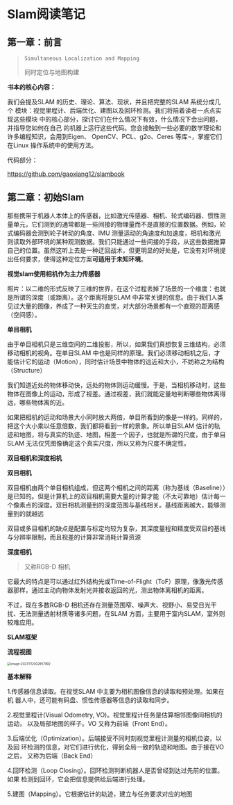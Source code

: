 # Slam阅读笔记

## 第一章：前言

> `Simultaneous Localization and Mapping` 
>
> 同时定位与地图构建

**书本的核心内容：**

我们会提及SLAM 的历史、理论、算法、现状，并且把完整的SLAM 系统分成几个
模块：视觉里程计、后端优化、建图以及回环检测。我们将陪着读者一点点实现这些模块
中的核心部分，探讨它们在什么情况下有效，什么情况下会出问题，并指导您如何在自己
的机器上运行这些代码。您会接触到一些必要的数学理论和许多编程知识，会用到Eigen、
OpenCV、PCL、g2o、Ceres 等库¬，掌握它们在Linux 操作系统中的使用方法。

代码部分：

https://github.com/gaoxiang12/slambook

## 第二章：初始Slam

那些携带于机器人本体上的传感器，比如激光传感器、相机、轮式编码器、惯性测量单元，它们测到的通常都是一些间接的物理量而不是直接的位置数据。例如，轮式编码器会测到轮子转动的角度、IMU 测量运动的角速度和加速度，相机和激光则读取外部环境的某种观测数据。我们只能通过一些间接的手段，从这些数据推算自己的位置。虽然这听上去是一种迂回战术，但更明显的好处是，它没有对环境提出任何要求，使得这种定位方案**可适用于未知环境**。



**视觉slam使用相机作为主力传感器**

照片：以二维的形式反映了三维的世界，在这个过程丢掉了场景的一个维度：也就是所谓的深度（或距离）。这个距离将是SLAM 中非常关键的信息。由于我们人类见过大量的图像，养成了一种天生的直觉，对大部分场景都有一个直观的距离感（空间感）。

**单目相机**

由于单目相机只是三维空间的二维投影，所以，如果我们真想恢复三维结构，必须移动相机的视角。在单目SLAM 中也是同样的原理。我们必须移动相机之后，才能估计它的运动（Motion），同时估计场景中物体的远近和大小，不妨称之为结构（Structure）

我们知道近处的物体移动快，远处的物体则运动缓慢。于是，当相机移动时，这些物体在图像上的运动，形成了视差。通过视差，我们就能定量地判断哪些物体离得远，哪些物体离的近。

如果把相机的运动和场景大小同时放大两倍，单目所看到的像是一样的。同样的，把这个大小乘以任意倍数，我们都将看到一样的景象。所以单目SLAM 估计的轨迹和地图，将与真实的轨迹、地图，相差一个因子，也就是所谓的尺度，由于单目SLAM 无法仅凭图像确定这个真实尺度，所以又称为尺度不确定性。

**双目相机和深度相机**

**双目相机**

双目相机由两个单目相机组成，但这两个相机之间的距离（称为基线（Baseline））是已知的。但是计算机上的双目相机需要大量的计算才能（不太可靠地）估计每一个像素点的深度。双目相机测量到的深度范围与基线相关。基线距离越大，能够测量到的就越远

双目或多目相机的缺点是配置与标定均较为复杂，其深度量程和精度受双目的基线与分辨率限制，而且视差的计算非常消耗计算资源

**深度相机**

> 又称RGB-D 相机

它最大的特点是可以通过红外结构光或Time-of-Flight（ToF）原理，像激光传感器那样，通过主动向物体发射光并接收返回的光，测出物体离相机的距离。

不过，现在多数RGB-D 相机还存在测量范围窄、噪声大、视野小、易受日光干扰、无法测量透射材质等诸多问题，在SLAM 方面，主要用于室内SLAM，室外则较难应用。



**SLAM框架**

**流程视图**

<img src="C:\Users\15129\AppData\Roaming\Typora\typora-user-images\image-20231112002657992.png" alt="image-20231112002657992" style="zoom:50%;" />

**基本解释**

1.传感器信息读取。在视觉SLAM 中主要为相机图像信息的读取和预处理。如果在机
器人中，还可能有码盘、惯性传感器等信息的读取和同步。

2.视觉里程计(Visual Odometry, VO)。视觉里程计任务是估算相邻图像间相机的运动，
以及局部地图的样子。VO 又称为前端（Front End）。

3.后端优化（Optimization）。后端接受不同时刻视觉里程计测量的相机位姿，以及回
环检测的信息，对它们进行优化，得到全局一致的轨迹和地图。由于接在VO 之后，
又称为后端（Back End）

4.回环检测（Loop Closing）。回环检测判断机器人是否曾经到达过先前的位置。如果
检测到回环，它会把信息提供给后端进行处理。

5.建图（Mapping）。它根据估计的轨迹，建立与任务要求对应的地图



